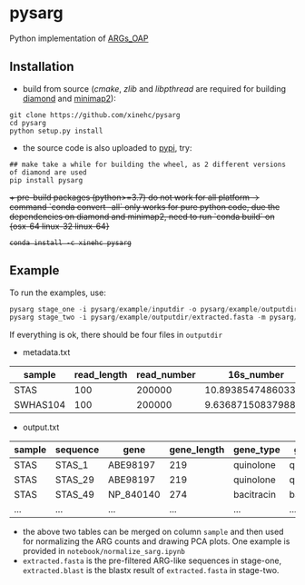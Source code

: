 # pysarg
Python implementation of [ARGs_OAP](https://github.com/biofuture/Ublastx_stageone)


## Installation
+ build from source (*cmake*, *zlib* and *libpthread* are required for building [diamond](https://github.com/bbuchfink/diamond) and [minimap2](https://github.com/lh3/minimap2)): 

```
git clone https://github.com/xinehc/pysarg
cd pysarg
python setup.py install
```

+ the source code is also uploaded to [pypi](https://pypi.org/search/?q=pysarg), try:
```
## make take a while for building the wheel, as 2 different versions of diamond are used
pip install pysarg
```

<s>
+ pre-build packages (python>=3.7) do not work for all platform -> command `conda convert -all` only works for pure python code, due the dependencies on diamond and minimap2, need to run `conda build` on {osx-64 linux-32 linux-64}

```
conda install -c xinehc pysarg
```
</s>

## Example
To run the examples, use:
```python
pysarg stage_one -i pysarg/example/inputdir -o pysarg/example/outputdir
pysarg stage_two -i pysarg/example/outputdir/extracted.fasta -m pysarg/example/outputdir/metadata.txt -o pysarg/example/outputdir 
```
If everything is ok, there should be four files in `outputdir`
+ metadata.txt

|sample  |read_length|read_number|16s_number        |cell_number       |
|--------|-----------|-----------|------------------|------------------|
|STAS    |100        |200000     |10.893854748603353|3.05292019025543  |
|SWHAS104|100        |200000     |9.636871508379889 |3.3635174193105737|

+ output.txt

|sample  |sequence    |gene                            |gene_length|gene_type                          |gene_subtype                                              |covered_length|
|--------|------------|--------------------------------|-----------|-----------------------------------|----------------------------------------------------------|--------------|
|STAS    |STAS_1      |ABE98197                        |219        |quinolone                          |quinolone__qnrS                                           |32            |
|STAS    |STAS_29     |ABE98197                        |219        |quinolone                          |quinolone__qnrS                                           |32            |
|STAS    |STAS_49     |NP_840140                       |274        |bacitracin                         |bacitracin__bacA                                          |32            |
|...    |...     |...|...        |...                          |...                                           |...            |

+ the above two tables can be merged on column `sample` and then used for normalizing the ARG counts and drawing PCA plots. One example is provided in `notebook/normalize_sarg.ipynb`
+ `extracted.fasta` is the pre-filtered ARG-like sequences in stage-one, `extracted.blast` is the blastx result of `extracted.fasta` in stage-two.